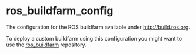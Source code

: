 ros_buildfarm_config
====================

The configuration for the ROS buildfarm available under http://build.ros.org.

To deploy a custom buildfarm using this configuration you might want to use the
[ros_buildfarm](https://github.com/ros-infrastructure/ros_buildfarm)
repository.
